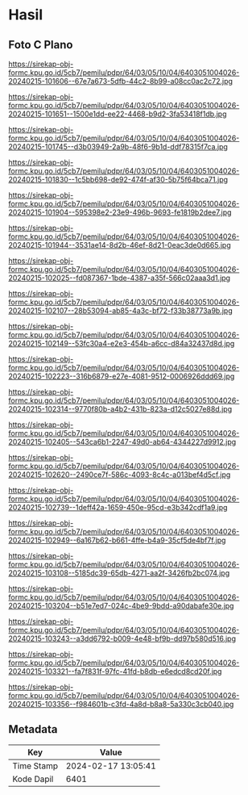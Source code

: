# Hasil

## Foto C Plano

https://sirekap-obj-formc.kpu.go.id/5cb7/pemilu/pdpr/64/03/05/10/04/6403051004026-20240215-101606--67e7a673-5dfb-44c2-8b99-a08cc0ac2c72.jpg

https://sirekap-obj-formc.kpu.go.id/5cb7/pemilu/pdpr/64/03/05/10/04/6403051004026-20240215-101651--1500e1dd-ee22-4468-b9d2-3fa53418f1db.jpg

https://sirekap-obj-formc.kpu.go.id/5cb7/pemilu/pdpr/64/03/05/10/04/6403051004026-20240215-101745--d3b03949-2a9b-48f6-9b1d-ddf78315f7ca.jpg

https://sirekap-obj-formc.kpu.go.id/5cb7/pemilu/pdpr/64/03/05/10/04/6403051004026-20240215-101830--1c5bb698-de92-474f-af30-5b75f64bca71.jpg

https://sirekap-obj-formc.kpu.go.id/5cb7/pemilu/pdpr/64/03/05/10/04/6403051004026-20240215-101904--595398e2-23e9-496b-9693-fe1819b2dee7.jpg

https://sirekap-obj-formc.kpu.go.id/5cb7/pemilu/pdpr/64/03/05/10/04/6403051004026-20240215-101944--3531ae14-8d2b-46ef-8d21-0eac3de0d665.jpg

https://sirekap-obj-formc.kpu.go.id/5cb7/pemilu/pdpr/64/03/05/10/04/6403051004026-20240215-102025--fd087367-1bde-4387-a35f-566c02aaa3d1.jpg

https://sirekap-obj-formc.kpu.go.id/5cb7/pemilu/pdpr/64/03/05/10/04/6403051004026-20240215-102107--28b53094-ab85-4a3c-bf72-f33b38773a9b.jpg

https://sirekap-obj-formc.kpu.go.id/5cb7/pemilu/pdpr/64/03/05/10/04/6403051004026-20240215-102149--53fc30a4-e2e3-454b-a6cc-d84a32437d8d.jpg

https://sirekap-obj-formc.kpu.go.id/5cb7/pemilu/pdpr/64/03/05/10/04/6403051004026-20240215-102223--316b6879-e27e-4081-9512-0006926ddd69.jpg

https://sirekap-obj-formc.kpu.go.id/5cb7/pemilu/pdpr/64/03/05/10/04/6403051004026-20240215-102314--9770f80b-a4b2-431b-823a-d12c5027e88d.jpg

https://sirekap-obj-formc.kpu.go.id/5cb7/pemilu/pdpr/64/03/05/10/04/6403051004026-20240215-102405--543ca6b1-2247-49d0-ab64-4344227d9912.jpg

https://sirekap-obj-formc.kpu.go.id/5cb7/pemilu/pdpr/64/03/05/10/04/6403051004026-20240215-102620--2490ce7f-586c-4093-8c4c-a013bef4d5cf.jpg

https://sirekap-obj-formc.kpu.go.id/5cb7/pemilu/pdpr/64/03/05/10/04/6403051004026-20240215-102739--1deff42a-1659-450e-95cd-e3b342cdf1a9.jpg

https://sirekap-obj-formc.kpu.go.id/5cb7/pemilu/pdpr/64/03/05/10/04/6403051004026-20240215-102949--6a167b62-b661-4ffe-b4a9-35cf5de4bf7f.jpg

https://sirekap-obj-formc.kpu.go.id/5cb7/pemilu/pdpr/64/03/05/10/04/6403051004026-20240215-103108--5185dc39-65db-4271-aa2f-3426fb2bc074.jpg

https://sirekap-obj-formc.kpu.go.id/5cb7/pemilu/pdpr/64/03/05/10/04/6403051004026-20240215-103204--b51e7ed7-024c-4be9-9bdd-a90dabafe30e.jpg

https://sirekap-obj-formc.kpu.go.id/5cb7/pemilu/pdpr/64/03/05/10/04/6403051004026-20240215-103243--a3dd6792-b009-4e48-bf9b-dd97b580d516.jpg

https://sirekap-obj-formc.kpu.go.id/5cb7/pemilu/pdpr/64/03/05/10/04/6403051004026-20240215-103321--fa7f831f-97fc-41fd-b8db-e6edcd8cd20f.jpg

https://sirekap-obj-formc.kpu.go.id/5cb7/pemilu/pdpr/64/03/05/10/04/6403051004026-20240215-103356--f984601b-c3fd-4a8d-b8a8-5a330c3cb040.jpg


## Metadata

| Key        | Value               |
| ---------- | ------------------- |
| Time Stamp | 2024-02-17 13:05:41 |
| Kode Dapil | 6401                |



